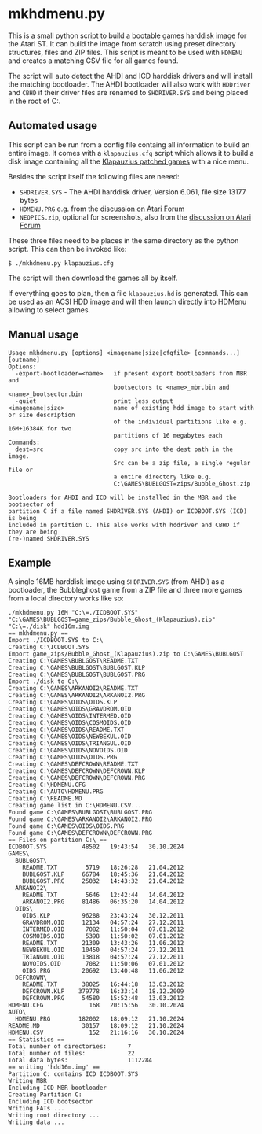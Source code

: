 # mkhdmenu.py

This is a small python script to build a bootable games harddisk image
for the Atari ST. It can build the image from scratch using preset directory
structures, files and ZIP files. This script is meant to be used with
```HDMENU``` and creates a matching CSV file for all games found.

The script will auto detect the AHDI and ICD harddisk drivers and will
install the matching bootloader. The AHDI bootloader will also work
with ```HDDriver``` and ```CBHD``` if their driver files are renamed
to ```SHDRIVER.SYS``` and being placed in the root of C:\.

## Automated usage

This script can be run from a config file containg all information
to build an entire image. It comes with a ```klapauzius.cfg``` script
which allows it to build a disk image containing all the
[Klapauzius patched games](http://www.klapauzius.net/Old_Games.html)
with a nice menu.

Besides the script itself the following files are neeed:

  - ```SHDRIVER.SYS``` - The AHDI harddisk driver, Version 6.061, file size 13177  bytes
  - ```HDMENU.PRG``` e.g. from the [discussion on Atari Forum](https://www.atari-forum.com/viewtopic.php?t=43304)
  - ```NEOPICS.zip```, optional for screenshots, also from the [discussion on Atari Forum](https://www.atari-forum.com/viewtopic.php?t=43304)

These three files need to be places in the same directory as the python
script. This can then be invoked like:

```
$ ./mkhdmenu.py klapauzius.cfg 
```

The script will then download the games all by itself.

If everything goes to plan, then a file ```klapauzius.hd``` is generated.
This can be used as an ACSI HDD image and will then launch directly into
HDMenu allowing to select games.

## Manual usage

```
Usage mkhdmenu.py [options] <imagename|size|cfgfile> [commands...] [outname]
Options:
  -export-bootloader=<name>   if present export bootloaders from MBR and
                              bootsectors to <name>_mbr.bin and <name>_bootsector.bin
  -quiet                      print less output
<imagename|size>              name of existing hdd image to start with or size description
                              of the individual partitions like e.g. 16M+16384K for two
                              partitions of 16 megabytes each
Commands:
  dest=src                    copy src into the dest path in the image.
                              Src can be a zip file, a single regular file or
                              a entire directory like e.g.
                              C:\GAMES\BUBLGOST=zips/Bubble_Ghost.zip

Bootloaders for AHDI and ICD will be installed in the MBR and the bootsector of
partition C if a file named SHDRIVER.SYS (AHDI) or ICDBOOT.SYS (ICD) is being
included in partition C. This also works with hddriver and CBHD if they are being
(re-)named SHDRIVER.SYS
```


## Example

A single 16MB harddisk image using ```SHDRIVER.SYS``` (from AHDI) as a
bootloader, the Bubbleghost game from a ZIP file and three more games
from a local directory works like so:

```
./mkhdmenu.py 16M "C:\=./ICDBOOT.SYS" "C:\GAMES\BUBLGOST=game_zips/Bubble_Ghost_(Klapauzius).zip" "C:\=./disk" hdd16m.img
== mkhdmenu.py ==
Import ./ICDBOOT.SYS to C:\
Creating C:\ICDBOOT.SYS
Import game_zips/Bubble_Ghost_(Klapauzius).zip to C:\GAMES\BUBLGOST
Creating C:\GAMES\BUBLGOST\README.TXT
Creating C:\GAMES\BUBLGOST\BUBLGOST.KLP
Creating C:\GAMES\BUBLGOST\BUBLGOST.PRG
Import ./disk to C:\
Creating C:\GAMES\ARKANOI2\README.TXT
Creating C:\GAMES\ARKANOI2\ARKANOI2.PRG
Creating C:\GAMES\OIDS\OIDS.KLP
Creating C:\GAMES\OIDS\GRAVDROM.OID
Creating C:\GAMES\OIDS\INTERMED.OID
Creating C:\GAMES\OIDS\COSMOIDS.OID
Creating C:\GAMES\OIDS\README.TXT
Creating C:\GAMES\OIDS\NEWBEKUL.OID
Creating C:\GAMES\OIDS\TRIANGUL.OID
Creating C:\GAMES\OIDS\NOVOIDS.OID
Creating C:\GAMES\OIDS\OIDS.PRG
Creating C:\GAMES\DEFCROWN\README.TXT
Creating C:\GAMES\DEFCROWN\DEFCROWN.KLP
Creating C:\GAMES\DEFCROWN\DEFCROWN.PRG
Creating C:\HDMENU.CFG
Creating C:\AUTO\HDMENU.PRG
Creating C:\README.MD
Creating game list in C:\HDMENU.CSV...
Found game C:\GAMES\BUBLGOST\BUBLGOST.PRG
Found game C:\GAMES\ARKANOI2\ARKANOI2.PRG
Found game C:\GAMES\OIDS\OIDS.PRG
Found game C:\GAMES\DEFCROWN\DEFCROWN.PRG
== Files on partition C:\ ==
ICDBOOT.SYS          48502   19:43:54   30.10.2024
GAMES\
  BUBLGOST\
    README.TXT        5719   18:26:28   21.04.2012
    BUBLGOST.KLP     66784   18:45:36   21.04.2012
    BUBLGOST.PRG     25032   14:43:32   21.04.2012
  ARKANOI2\
    README.TXT        5646   12:42:44   14.04.2012
    ARKANOI2.PRG     81486   06:35:20   14.04.2012
  OIDS\
    OIDS.KLP         96288   23:43:24   30.12.2011
    GRAVDROM.OID     12134   04:57:24   27.12.2011
    INTERMED.OID      7082   11:50:04   07.01.2012
    COSMOIDS.OID      5398   11:50:02   07.01.2012
    README.TXT       21309   13:43:26   11.06.2012
    NEWBEKUL.OID     10450   04:57:24   27.12.2011
    TRIANGUL.OID     13818   04:57:24   27.12.2011
    NOVOIDS.OID       7082   11:50:06   07.01.2012
    OIDS.PRG         20692   13:40:48   11.06.2012
  DEFCROWN\
    README.TXT       38025   16:44:18   13.03.2012
    DEFCROWN.KLP    379778   16:33:14   18.12.2009
    DEFCROWN.PRG     54580   15:52:48   13.03.2012
HDMENU.CFG             168   20:15:56   30.10.2024
AUTO\
  HDMENU.PRG        182002   18:09:12   21.10.2024
README.MD            30157   18:09:12   21.10.2024
HDMENU.CSV             152   21:16:16   30.10.2024
== Statistics ==
Total number of directories:      7
Total number of files:            22
Total data bytes:                 1112284
== writing 'hdd16m.img' ==
Partition C: contains ICD ICDBOOT.SYS
Writing MBR
Including ICD MBR bootloader
Creating Partition C:
Including ICD bootsector
Writing FATs ...
Writing root directory ...
Writing data ...
```
